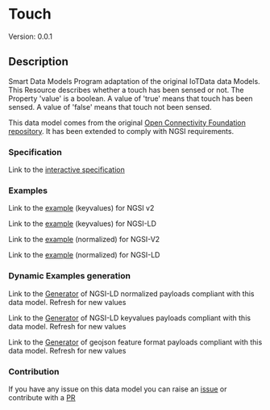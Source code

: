 # Touch
Version: 0.0.1

## Description 

Smart Data Models Program adaptation of the original IoTData data Models. This Resource describes whether a touch has been sensed or not. The Property 'value' is a boolean. A value of 'true' means that touch has been sensed. A value of 'false' means that touch not been sensed. 

This data model comes from the original [Open Connectivity Foundation repository](https://github.com/openconnectivityfoundation/IoTDataModels). It has been extended to comply with NGSI requirements.
### Specification

Link to the [interactive specification](https://swagger.lab.fiware.org/?url=https://smart-data-models.github.io/dataModel.OCF/Touch/swagger.yaml)
### Examples

Link to the [example](https://smart-data-models.github.io/dataModel.OCF/Touch/examples/example.json) (keyvalues) for NGSI v2

Link to the [example](https://smart-data-models.github.io/dataModel.OCF/Touch/examples/example.jsonld) (keyvalues) for NGSI-LD

Link to the [example](https://smart-data-models.github.io/dataModel.OCF/Touch/examples/example-normalized.json) (normalized) for NGSI-V2

Link to the [example](https://smart-data-models.github.io/dataModel.OCF/Touch/examples/example-normalized.jsonld) (normalized) for NGSI-LD
### Dynamic Examples generation

Link to the [Generator](https://smartdatamodels.org/extra/ngsi-ld_generator.php?schemaUrl=https://raw.githubusercontent.com/smart-data-models/dataModel.OCF/master/Touch/schema.json&email=info@smartdatamodels.org) of NGSI-LD normalized payloads compliant with this data model. Refresh for new values

Link to the [Generator](https://smartdatamodels.org/extra/ngsi-ld_generator_keyvalues.php?schemaUrl=https://raw.githubusercontent.com/smart-data-models/dataModel.OCF/master/Touch/schema.json&email=info@smartdatamodels.org) of NGSI-LD keyvalues payloads compliant with this data model. Refresh for new values

Link to the [Generator](https://smartdatamodels.org/extra/geojson_features_generator.php?schemaUrl=https://raw.githubusercontent.com/smart-data-models/dataModel.OCF/master/Touch/schema.json&email=info@smartdatamodels.org) of geojson feature format payloads compliant with this data model. Refresh for new values
### Contribution

 If you have any issue on this data model you can raise an [issue](https://github.com/smart-data-models/dataModel.OCF/issues)  or contribute with a [PR](https://github.com/smart-data-models/dataModel.OCF/pulls)